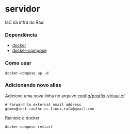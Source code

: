 # servidor
IaC da infra do Raul

### Dependência

- [docker]()
- [docker-compose]() 

### Como usar

```
docker-compose up -d
```

### Adicionando novo alias

Adicione uma nova linha no arquivo [config/postfix-virtual.cf](./config/postfix-virtual.cf)

```
# Forward to external email address
gomex@test.raulhc.cc linux.rafa@gmail.com
``` 

Reinicie o docker

```
docker-compose restart
```